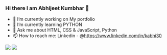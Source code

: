 ### Hi there I am Abhijeet Kumbhar 👋

- 🔭 I’m currently working on My portfolio
- 🌱 I’m currently learning PYTHON
- 💬 Ask me about HTML, CSS & JavaScript, Python
- 📫 How to reach me: 
          Linkedin - @https://www.linkedin.com/in/kabhi30
          
 <img src="https://github-readme-stats.vercel.app/api?username=Abhijeet2121&show_icons=true&theme=tokyonight">
 
 <img src="https://github-readme-stats.vercel.app/api/top-langs/?username=Abhijeet2121&exclude_repo=github-readme-stats,anuraghazra.github.io">
